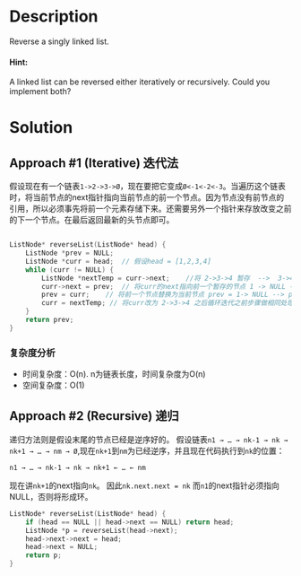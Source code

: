 # Description

Reverse a singly linked list.

#### Hint:

A linked list can be reversed either iteratively or recursively. Could you implement both?

# Solution

## Approach #1 (Iterative) 迭代法

假设现在有一个链表`1->2->3->Ø`，现在要把它变成`Ø<-1<-2<-3`。当遍历这个链表时，将当前节点的next指针指向当前节点的前一个节点。因为节点没有前节点的引用，所以必须事先将前一个元素存储下来。还需要另外一个指针来存放改变之前的下一个节点。在最后返回最新的头节点即可。

```cpp

ListNode* reverseList(ListNode* head) {
    ListNode *prev = NULL;
    ListNode *curr = head;  // 假设head = [1,2,3,4]
    while (curr != NULL) {
        ListNode *nextTemp = curr->next;    //将 2->3->4 暂存  -->  3->4  --> 4  --> NULL
        curr->next = prev;  // 将curr的next指向前一个暂存的节点 1 -> NULL --> 2->1 --> 3->2->1 -> 4->3->2->1 
        prev = curr;    // 将前一个节点替换为当前节点 prev = 1-> NULL --> prev = 2->1 --> prev = 3->2->1 --> prev = 4->3->2->1
        curr = nextTemp; // 将curr改为 2->3->4 之后循环迭代之前步骤做相同处理 --> curr = 3->4 --> 4 --> NULL
    }
    return prev;
}

```

### 复杂度分析

* 时间复杂度：O(n). n为链表长度，时间复杂度为O(n)
* 空间复杂度：O(1)


## Approach #2 (Recursive) 递归

递归方法则是假设末尾的节点已经是逆序好的。
假设链表`n1 → … → nk-1 → nk → nk+1 → … → nm → Ø`,现在`nk+1`到`nm`为已经逆序，并且现在代码执行到`nk`的位置：
```
n1 → … → nk-1 → nk → nk+1 ← … ← nm
```
现在讲`nk+1`的next指向`nk`。
因此`nk.next.next = nk`
而`n1`的next指针必须指向NULL，否则将形成环。

```cpp
ListNode* reverseList(ListNode* head) {
    if (head == NULL || head->next == NULL) return head;
    ListNode *p = reverseList(head->next);
    head->next->next = head;
    head->next = NULL;
    return p;
}

```

